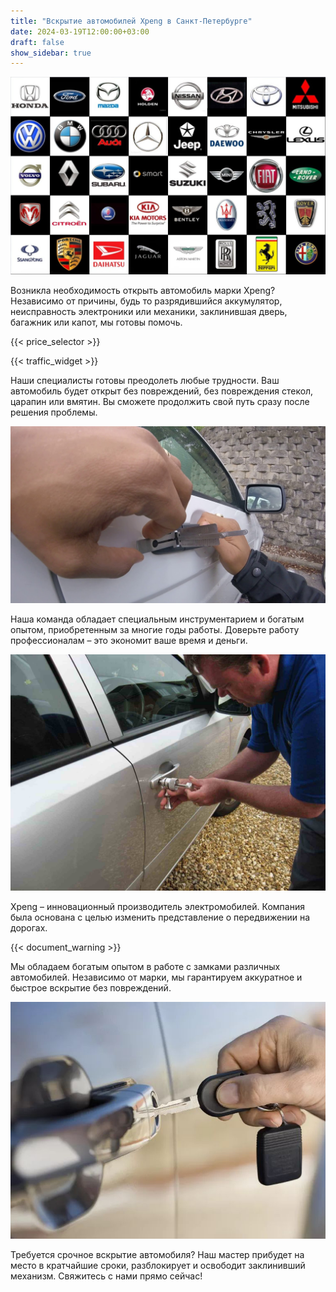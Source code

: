 ```yaml
---
title: "Вскрытие автомобилей Xpeng в Санкт-Петербурге"
date: 2024-03-19T12:00:00+03:00
draft: false
show_sidebar: true
---
```


![логотипы авто](../car_logo.jpg)

Возникла необходимость открыть автомобиль марки Xpeng? Независимо от причины, будь то разрядившийся аккумулятор, неисправность электроники или механики, заклинившая дверь, багажник или капот, мы готовы помочь.

{{< price_selector >}}

{{< traffic_widget >}}

Наши специалисты готовы преодолеть любые трудности. Ваш автомобиль будет открыт без повреждений, без повреждения стекол, царапин или вмятин. Вы сможете продолжить свой путь сразу после решения проблемы.

![вскрытие машины без повреждений](../car.jpg)

Наша команда обладает специальным инструментарием и богатым опытом, приобретенным за многие годы работы. Доверьте работу профессионалам – это экономит ваше время и деньги.

![процесс вскрытия авто](../car_open.jpg)

Xpeng – инновационный производитель электромобилей. Компания была основана с целью изменить представление о передвижении на дорогах. 

{{< document_warning >}}

Мы обладаем богатым опытом в работе с замками различных автомобилей. Независимо от марки, мы гарантируем аккуратное и быстрое вскрытие без повреждений. 

![ключ от авто](../car_key.jpg)

Требуется срочное вскрытие автомобиля? Наш мастер прибудет на место в кратчайшие сроки, разблокирует и освободит заклинивший механизм. Свяжитесь с нами прямо сейчас!
